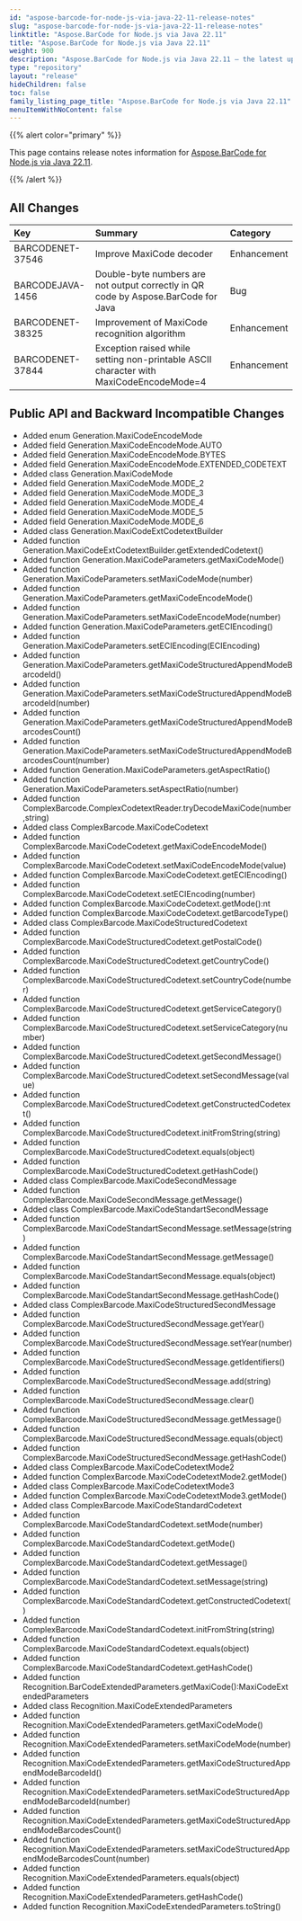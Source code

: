 ```yaml
---
id: "aspose-barcode-for-node-js-via-java-22-11-release-notes"
slug: "aspose-barcode-for-node-js-via-java-22-11-release-notes"
linktitle: "Aspose.BarCode for Node.js via Java 22.11"
title: "Aspose.BarCode for Node.js via Java 22.11"
weight: 900
description: "Aspose.BarCode for Node.js via Java 22.11 – the latest updates and fixes."
type: "repository"
layout: "release"
hideChildren: false
toc: false
family_listing_page_title: "Aspose.BarCode for Node.js via Java 22.11"
menuItemWithNoContent: false
---
```


{{% alert color="primary" %}} 

This page contains release notes information for [Aspose.BarCode for Node.js via Java 22.11](https://releases.aspose.com/barcode/nodejs/new-releases/aspose.barcode-for-node.js-via-java-22.11/).

{{% /alert %}} 
## **All Changes**

|**Key**|**Summary**|**Category**|
| :- | :- | :- |
|BARCODENET-37546|Improve MaxiCode decoder|Enhancement|
|BARCODEJAVA-1456|Double-byte numbers are not output correctly in QR code by Aspose.BarCode for Java|Bug|
|BARCODENET-38325|Improvement of MaxiCode recognition algorithm|Enhancement|
|BARCODENET-37844|Exception raised while setting non-printable ASCII character with MaxiCodeEncodeMode=4|Enhancement|


## **Public API and Backward Incompatible Changes**

- Added enum Generation.MaxiCodeEncodeMode
- Added field Generation.MaxiCodeEncodeMode.AUTO
- Added field Generation.MaxiCodeEncodeMode.BYTES
- Added field Generation.MaxiCodeEncodeMode.EXTENDED_CODETEXT
- Added class Generation.MaxiCodeMode
- Added field Generation.MaxiCodeMode.MODE_2
- Added field Generation.MaxiCodeMode.MODE_3
- Added field Generation.MaxiCodeMode.MODE_4
- Added field Generation.MaxiCodeMode.MODE_5
- Added field Generation.MaxiCodeMode.MODE_6
- Added class Generation.MaxiCodeExtCodetextBuilder
- Added function Generation.MaxiCodeExtCodetextBuilder.getExtendedCodetext()
- Added function Generation.MaxiCodeParameters.getMaxiCodeMode()
- Added function Generation.MaxiCodeParameters.setMaxiCodeMode(number)
- Added function Generation.MaxiCodeParameters.getMaxiCodeEncodeMode()
- Added function Generation.MaxiCodeParameters.setMaxiCodeEncodeMode(number)
- Added function Generation.MaxiCodeParameters.getECIEncoding()
- Added function Generation.MaxiCodeParameters.setECIEncoding(ECIEncoding)
- Added function Generation.MaxiCodeParameters.getMaxiCodeStructuredAppendModeBarcodeId()
- Added function Generation.MaxiCodeParameters.setMaxiCodeStructuredAppendModeBarcodeId(number)
- Added function Generation.MaxiCodeParameters.getMaxiCodeStructuredAppendModeBarcodesCount()
- Added function Generation.MaxiCodeParameters.setMaxiCodeStructuredAppendModeBarcodesCount(number)
- Added function Generation.MaxiCodeParameters.getAspectRatio()
- Added function Generation.MaxiCodeParameters.setAspectRatio(number)
- Added function ComplexBarcode.ComplexCodetextReader.tryDecodeMaxiCode(number,string)
- Added class ComplexBarcode.MaxiCodeCodetext
- Added function ComplexBarcode.MaxiCodeCodetext.getMaxiCodeEncodeMode()
- Added function ComplexBarcode.MaxiCodeCodetext.setMaxiCodeEncodeMode(value)
- Added function ComplexBarcode.MaxiCodeCodetext.getECIEncoding()
- Added function ComplexBarcode.MaxiCodeCodetext.setECIEncoding(number)
- Added function ComplexBarcode.MaxiCodeCodetext.getMode():nt
- Added function ComplexBarcode.MaxiCodeCodetext.getBarcodeType()
- Added class ComplexBarcode.MaxiCodeStructuredCodetext
- Added function ComplexBarcode.MaxiCodeStructuredCodetext.getPostalCode()
- Added function ComplexBarcode.MaxiCodeStructuredCodetext.getCountryCode()
- Added function ComplexBarcode.MaxiCodeStructuredCodetext.setCountryCode(number)
- Added function ComplexBarcode.MaxiCodeStructuredCodetext.getServiceCategory()
- Added function ComplexBarcode.MaxiCodeStructuredCodetext.setServiceCategory(number)
- Added function ComplexBarcode.MaxiCodeStructuredCodetext.getSecondMessage()
- Added function ComplexBarcode.MaxiCodeStructuredCodetext.setSecondMessage(value)
- Added function ComplexBarcode.MaxiCodeStructuredCodetext.getConstructedCodetext()
- Added function ComplexBarcode.MaxiCodeStructuredCodetext.initFromString(string)
- Added function ComplexBarcode.MaxiCodeStructuredCodetext.equals(object)
- Added function ComplexBarcode.MaxiCodeStructuredCodetext.getHashCode()
- Added class ComplexBarcode.MaxiCodeSecondMessage
- Added function ComplexBarcode.MaxiCodeSecondMessage.getMessage()
- Added class ComplexBarcode.MaxiCodeStandartSecondMessage
- Added function ComplexBarcode.MaxiCodeStandartSecondMessage.setMessage(string)
- Added function ComplexBarcode.MaxiCodeStandartSecondMessage.getMessage()
- Added function ComplexBarcode.MaxiCodeStandartSecondMessage.equals(object)
- Added function ComplexBarcode.MaxiCodeStandartSecondMessage.getHashCode()
- Added class ComplexBarcode.MaxiCodeStructuredSecondMessage
- Added function ComplexBarcode.MaxiCodeStructuredSecondMessage.getYear()
- Added function ComplexBarcode.MaxiCodeStructuredSecondMessage.setYear(number)
- Added function ComplexBarcode.MaxiCodeStructuredSecondMessage.getIdentifiers()
- Added function ComplexBarcode.MaxiCodeStructuredSecondMessage.add(string)
- Added function ComplexBarcode.MaxiCodeStructuredSecondMessage.clear()
- Added function ComplexBarcode.MaxiCodeStructuredSecondMessage.getMessage()
- Added function ComplexBarcode.MaxiCodeStructuredSecondMessage.equals(object)
- Added function ComplexBarcode.MaxiCodeStructuredSecondMessage.getHashCode()
- Added class ComplexBarcode.MaxiCodeCodetextMode2
- Added function ComplexBarcode.MaxiCodeCodetextMode2.getMode()
- Added class ComplexBarcode.MaxiCodeCodetextMode3
- Added function ComplexBarcode.MaxiCodeCodetextMode3.getMode()
- Added class ComplexBarcode.MaxiCodeStandardCodetext
- Added function ComplexBarcode.MaxiCodeStandardCodetext.setMode(number)
- Added function ComplexBarcode.MaxiCodeStandardCodetext.getMode()
- Added function ComplexBarcode.MaxiCodeStandardCodetext.getMessage()
- Added function ComplexBarcode.MaxiCodeStandardCodetext.setMessage(string)
- Added function ComplexBarcode.MaxiCodeStandardCodetext.getConstructedCodetext()
- Added function ComplexBarcode.MaxiCodeStandardCodetext.initFromString(string)
- Added function ComplexBarcode.MaxiCodeStandardCodetext.equals(object)
- Added function ComplexBarcode.MaxiCodeStandardCodetext.getHashCode()
- Added function Recognition.BarCodeExtendedParameters.getMaxiCode():MaxiCodeExtendedParameters
- Added class Recognition.MaxiCodeExtendedParameters
- Added function Recognition.MaxiCodeExtendedParameters.getMaxiCodeMode()
- Added function Recognition.MaxiCodeExtendedParameters.setMaxiCodeMode(number)
- Added function Recognition.MaxiCodeExtendedParameters.getMaxiCodeStructuredAppendModeBarcodeId()
- Added function Recognition.MaxiCodeExtendedParameters.setMaxiCodeStructuredAppendModeBarcodeId(number)
- Added function Recognition.MaxiCodeExtendedParameters.getMaxiCodeStructuredAppendModeBarcodesCount()
- Added function Recognition.MaxiCodeExtendedParameters.setMaxiCodeStructuredAppendModeBarcodesCount(number)
- Added function Recognition.MaxiCodeExtendedParameters.equals(object)
- Added function Recognition.MaxiCodeExtendedParameters.getHashCode()
- Added function Recognition.MaxiCodeExtendedParameters.toString()
